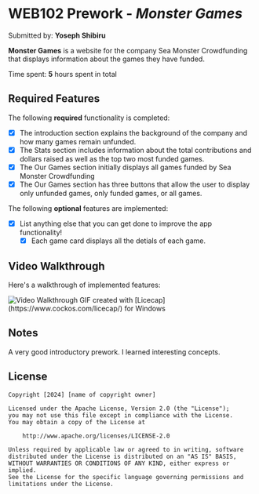 # WEB102 Prework - *Monster Games*

Submitted by: **Yoseph Shibiru**

**Monster Games** is a website for the company Sea Monster Crowdfunding that displays information about the games they have funded.

Time spent: **5** hours spent in total

## Required Features

The following **required** functionality is completed:

* [x] The introduction section explains the background of the company and how many games remain unfunded.
* [x] The Stats section includes information about the total contributions and dollars raised as well as the top two most funded games.
* [x] The Our Games section initially displays all games funded by Sea Monster Crowdfunding
* [x] The Our Games section has three buttons that allow the user to display only unfunded games, only funded games, or all games.

The following **optional** features are implemented:

* [x] List anything else that you can get done to improve the app functionality!
    * [x] Each game card displays all the detials of each game.
## Video Walkthrough

Here's a walkthrough of implemented features:

<img src='https://imgur.com/SEW7ZUh.gif' title='Video Walkthrough' width='' alt='Video Walkthrough' />
<!-- Replace this with whatever GIF tool you used! -->
GIF created with  [Licecap](https://www.cockos.com/licecap/) for Windows

## Notes
A very good introductory prework. I learned interesting concepts.

## License

    Copyright [2024] [name of copyright owner]

    Licensed under the Apache License, Version 2.0 (the "License");
    you may not use this file except in compliance with the License.
    You may obtain a copy of the License at

        http://www.apache.org/licenses/LICENSE-2.0

    Unless required by applicable law or agreed to in writing, software
    distributed under the License is distributed on an "AS IS" BASIS,
    WITHOUT WARRANTIES OR CONDITIONS OF ANY KIND, either express or implied.
    See the License for the specific language governing permissions and
    limitations under the License.
